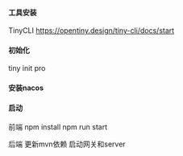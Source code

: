 #### 工具安装
TinyCLI https://opentiny.design/tiny-cli/docs/start

#### 初始化
tiny init pro

#### 安装nacos

#### 启动
前端
npm install
npm run start

后端
更新mvn依赖
启动网关和server
